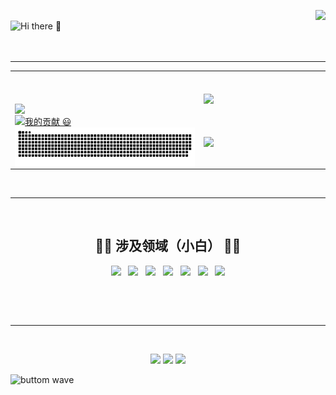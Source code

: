 <!--# Hi there 👋-->
<p align="center">
    <img src="https://weather-icon.journeyad.repl.co/@hunan?v=1" align="right"><br>
    <img src="https://readme-typing-svg.herokuapp.com?font=Microsoft+Yahei&size=40&color=38C2FFFF&vCenter=true&lines=Hi+there+%F0%9F%91%8B" 
       alt="Hi there 👋" align="left"/>
<br>
<br>
<br>
</p>

---



<table align="center">
<tr>
<!--功勋墙-->
<td width="60%" border="none">
  <a href="https://github.com/nekocatso">
    <img src="https://github-readme-stats.vercel.app/api?username=nekocatso&theme=gruvbox&show_icons=true" style="max-width: 100%;display: flex;float: left;margin-top: 50px;"/>
<br>
<br>
<br>
<br>
<!--### 我的贡献 😃-->
    <img src="https://readme-typing-svg.herokuapp.com?font=Microsoft+Yahei&size=30&color=2C974B&vCenter=true&lines=%E6%88%91%E7%9A%84%E8%B4%A1%E7%8C%AE+%F0%9F%98%83" 
       alt="我的贡献 😃" />
<!--贪吃蛇-->   
    <a href="https://github.com/marketplace/actions/generate-snake-game-from-github-contribution-grid">
    <img src="https://raw.githubusercontent.com/nekocatso/nekocatso/output/github-contribution-grid-snake.svg" align="center" alt="Contribution eating Snake" />
    </a>
</td>
 
 
 <!--ralsei-->
 <td width="40%">
 <img src="https://dl.img.timecdn.cn/2022/01/25/ralsei.gif!h.webp" align="center" width="300px"/>
<br>
<br>
<br>
<br>
 <!--计数牌-->
<a href="https://space.bilibili.com/72235123">
<img src="https://stats.justsong.cn/api/bilibili/?id=72235123" align="center"></a>
 </td>
</tr>
</table>
<br>


---
<br>
<h2 align="center">
  👨‍💻   涉及领域（小白）  👨‍💻
 </h2>
 <p align="center">
<a href="#"/><img src="https://cdn.jsdelivr.net/gh/devicons/devicon/icons/photoshop/photoshop-plain.svg" width="40"/></a>&nbsp;&nbsp;
<a href="#"/><img src="https://cdn.jsdelivr.net/gh/devicons/devicon/icons/raspberrypi/raspberrypi-original.svg" width="40"/></a>&nbsp;&nbsp;
<a href="#"/><img src="https://cdn.jsdelivr.net/gh/devicons/devicon/icons/css3/css3-original.svg" width="40"/></a>&nbsp;&nbsp;
<a href="#"/><img src="https://cdn.jsdelivr.net/gh/devicons/devicon/icons/chrome/chrome-original.svg" width="40"/></a>&nbsp;&nbsp;
<a href="#"/><img src="https://cdn.jsdelivr.net/gh/devicons/devicon/icons/windows8/windows8-original.svg" width="40"/></a>&nbsp;&nbsp;
<a href="#"/><img src="https://cdn.jsdelivr.net/gh/devicons/devicon/icons/github/github-original.svg" width="40"/></a>&nbsp;&nbsp;
<a href="#"/><img src="https://cdn.jsdelivr.net/gh/devicons/devicon/icons/wordpress/wordpress-original.svg" width="40"/></a>
</p>
<br>
<!--前往主页-->
<p align="center"> 
</p>
<br>

---
<br>
<!--计数君-->
<p align="center"> 
<img src="https://readme-typing-svg.herokuapp.com/?font=microsoft+yahei&size=30&center=true&vCenter=true&width=180&height=33&lines=%E6%82%A8%E6%98%AF%E8%BF%99%E9%87%8C%E7%9A%84%E7%AC%AC" style="max-width: 100%;">
  <img src="https://profile-counter.glitch.me/nekocatso/count.svg" />
    <img src="https://readme-typing-svg.herokuapp.com/?font=microsoft+yahei&size=30&center=true&vCenter=true&width=230&height=33&lines=%E4%BD%8DGuest%EF%BC%81%E6%AC%A2%E8%BF%8E%EF%BC%81" style="max-width: 100%;">
</p>
  
![buttom wave](https://github.com/nekocatso/nekocatso/blob/main/wave.svg?raw=true)
